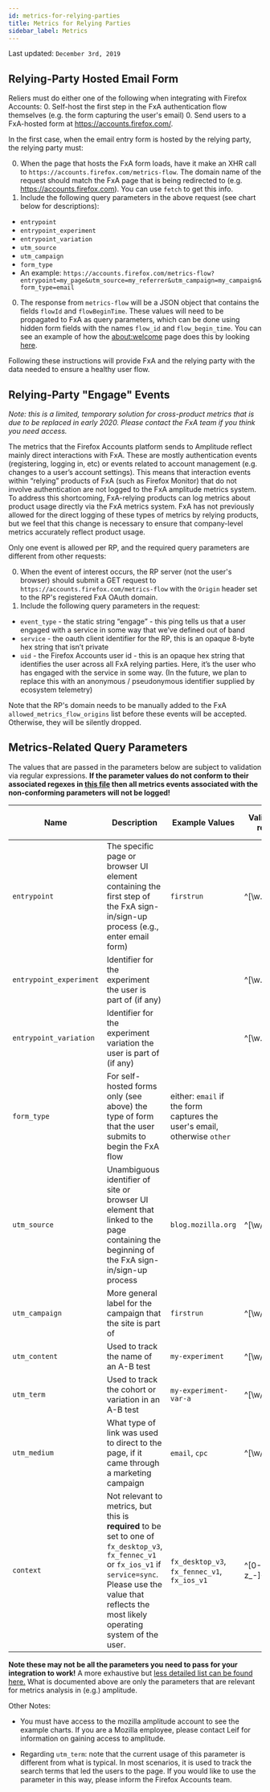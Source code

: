 ```yaml
---
id: metrics-for-relying-parties
title: Metrics for Relying Parties
sidebar_label: Metrics
---
```


Last updated: `December 3rd, 2019`

## Relying-Party Hosted Email Form

Reliers must do either one of the following when integrating with Firefox Accounts:
0. Self-host the first step in the FxA authentication flow themselves (e.g. the form capturing the user's email)
0. Send users to a FxA-hosted form at https://accounts.firefox.com/.

In the first case, when the email entry form is hosted by the relying party, the relying party must:

0. When the page that hosts the FxA form loads, have it make an XHR call to `https://accounts.firefox.com/metrics-flow`. The domain name of the request should match the FxA page that is being redirected to (e.g. https://accounts.firefox.com). You can use `fetch` to get this info.
0. Include the following query parameters in the above request (see chart below for descriptions):
  * `entrypoint`
  * `entrypoint_experiment`
  * `entrypoint_variation`
  * `utm_source`
  * `utm_campaign`
  * `form_type`
  * An example: `https://accounts.firefox.com/metrics-flow?entrypoint=my_page&utm_source=my_referrer&utm_campaign=my_campaign&form_type=email`
0. The response from `metrics-flow` will be a JSON object that contains the fields `flowId` and `flowBeginTime`. These values will need to be propagated to FxA as query parameters, which can be done using hidden form fields with the names `flow_id` and `flow_begin_time`. You can see an example of how the [about:welcome][about:welcome] page does this by looking [here][param-example].

Following these instructions will provide FxA and the relying party with the data needed to ensure a healthy user flow.

## Relying-Party "Engage" Events

_Note: this is a limited, temporary solution for cross-product metrics that is due to be replaced in early 2020. Please contact the FxA team if you think you need access._

The metrics that the Firefox Accounts platform sends to Amplitude reflect mainly direct interactions with FxA. These are mostly authentication events (registering, logging in, etc) or events related to account management (e.g. changes to a user’s account settings). This means that interaction events within “relying” products of FxA (such as Firefox Monitor) that do not involve authentication are not logged to the FxA amplitude metrics system. To address this shortcoming, FxA-relying products can log metrics about product usage directly via the FxA metrics system. FxA has not previously allowed for the direct logging of these types of metrics by relying products, but we feel that this change is necessary to ensure that company-level metrics accurately reflect product usage.

Only one event is allowed per RP, and the required query parameters are different from other requests:

0. When the event of interest occurs, the RP server (not the user's browser) should submit a GET request to `https://accounts.firefox.com/metrics-flow` with the `Origin` header set to the RP's registered FxA OAuth domain.
0. Include the following query parameters in the request:
  * `event_type` - the static string “engage” - this ping tells us that a user engaged with a service in some way that we’ve defined out of band
  * `service` - the oauth client identifier for the RP, this is an opaque 8-byte hex string that isn’t private
  * `uid` - the Firefox Accounts user id - this is an opaque hex string that identifies the user across all FxA relying parties. Here, it’s the user who has engaged with the service in some way. (In the future, we plan to replace this with an anonymous / pseudonymous identifier supplied by ecosystem telemetry)

Note that the RP's domain needs to be manually  added to the FxA `allowed_metrics_flow_origins` list before these events will be accepted. Otherwise, they will be silently dropped.

## Metrics-Related Query Parameters

The values that are passed in the parameters below are subject to validation via regular expressions. **If the parameter values do not conform to their associated regexes in [this file][flow-events] then all metrics events associated with the non-conforming parameters will not be logged!**

|Name|Description|Example Values|Validation regex|Amplitude Chart Example|
|----|-----------|--------------|----------------|-----------------------|
|`entrypoint`|The specific page or browser UI element containing the first step of the FxA sign-in/sign-up process (e.g., enter email form)|`firstrun`|<!--begin-validation-entrypoint-->^[\w.:-]+$<!--end-validation-entrypoint-->|[Firstrun form views][amplitude-firstrun]|
|`entrypoint_experiment`|Identifier for the experiment the user is part of (if any)||<!--begin-validation-entrypoint_experiment-->^[\w.:-]+$<!--end-validation-entrypoint_experiment-->||
|`entrypoint_variation`|Identifier for the experiment variation the user is part of (if any)||<!--begin-validation-entrypoint_variation-->^[\w.:-]+$<!--end-validation-entrypoint_variation-->||
|`form_type`|For self-hosted forms only (see above) the type of form that the user submits to begin the FxA flow|either: `email` if the form captures the user's email, otherwise `other`||NA|
|`utm_source`|Unambiguous identifier of site or browser UI element that linked to the page containing the beginning of the FxA sign-in/sign-up process |`blog.mozilla.org`|<!--begin-validation-utm_source-->^[\w\/.%-]+$<!--end-validation-utm_source-->|[Registration form views segmented by utm_source][amplitude-regform]|
|`utm_campaign`|More general label for the campaign that the site is part of|`firstrun`|<!--begin-validation-utm_campaign-->^[\w\/.%-]+$<!--end-validation-utm_campaign-->|TBD|
|`utm_content`|Used to track the name of an A-B test|`my-experiment`|<!--begin-validation-utm_content-->^[\w\/.%-]+$<!--end-validation-utm_content-->|TBD|
|`utm_term`|Used to track the cohort or variation in an A-B test|`my-experiment-var-a`|<!--begin-validation-utm_term-->^[\w\/.%-]+$<!--end-validation-utm_term-->|TBD|
|`utm_medium`|What type of link was used to direct to the page, if it came through a marketing campaign|`email`, `cpc`|<!--begin-validation-utm_medium-->^[\w\/.%-]+$<!--end-validation-utm_medium-->|TBD|
|`context`|Not relevant to metrics, but this is **required** to be set to one of `fx_desktop_v3`, `fx_fennec_v1` or `fx_ios_v1` if `service=sync`. Please use the value that reflects the most likely operating system of the user.|`fx_desktop_v3`, `fx_fennec_v1`, `fx_ios_v1`|<!--begin-validation-context-->^[0-9a-z_-]+$<!--end-validation-context-->/|NA|

**Note these may not be all the parameters you need to pass for your integration to work!** A more exhaustive but [less detailed list can be found here.][query-params] What is documented above are only the parameters that are relevant for metrics analysis in (e.g.) amplitude.

Other Notes:
* You must have access to the mozilla amplitude account to see the example charts. If you are a Mozilla employee, please contact Leif for information on gaining access to amplitude.

* Regarding `utm_term`: note that the current usage of this parameter is different from what is typical. In most scenarios, it is used to track the search terms that led the users to the page. If you would like to use the parameter in this way, please inform the Firefox Accounts team.


[amplitude-firstrun]: https://analytics.amplitude.com/mozilla-corp/chart/n8cd9no
[amplitude-regform]: https://analytics.amplitude.com/mozilla-corp/chart/f5sz7kt
[about:welcome]: about:welcome
[param-example]: https://github.com/mozilla/activity-stream/blob/06aeeb331e9dd497e4d115d0e6cba51b9b25b36c/content-src/asrouter/templates/StartupOverlay/StartupOverlay.jsx#L30
[flow-events]: https://github.com/mozilla/fxa/blob/master/packages/fxa-content-server/server/lib/flow-event.js
[query-params]: https://github.com/mozilla/fxa/blob/master/packages/fxa-content-server/docs/query-params.md
